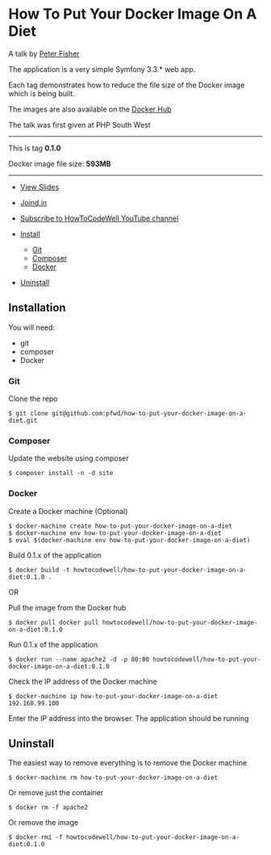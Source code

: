 # How To Put Your Docker Image On A Diet
A talk by [Peter Fisher]('http://peterfisher.me.uk/event/how-to-put-your-docker-image-diet/')

The application is a very simple Symfony 3.3.* web app.

Each tag demonstrates how to reduce the file size of the Docker image which is being built.

The images are also available on the [Docker Hub](https://hub.docker.com/r/howtocodewell/how-to-put-your-docker-image-on-a-diet/)


The talk was first given at PHP South West

---

This is tag **0.1.0**

Docker image file size: **593MB**

---

- [View Slides](http://peterfisher.me.uk)
- [Joind.in](http://peterfisher.me.uk)
- [Subscribe to HowToCodeWell YouTube channel](http://bit.ly/2wf9ufB)


- [Install](#install)
  -  [Git](#git)
  -  [Composer](#composer)
  -  [Docker](#docker)
- [Uninstall](#uninstall)


## Installation

You will need:
- git
- composer
- Docker

### Git

Clone the repo

```
$ git clone git@github.com:pfwd/how-to-put-your-docker-image-on-a-diet.git
```
### Composer

Update the website using composer

```
$ composer install -n -d site
```

### Docker

Create a Docker machine (Optional)

```
$ docker-machine create how-to-put-your-docker-image-on-a-diet
$ docker-machine env how-to-put-your-docker-image-on-a-diet
$ eval $(docker-machine env how-to-put-your-docker-image-on-a-diet)
```

Build 0.1.x of the application

```
$ docker build -t howtocodewell/how-to-put-your-docker-image-on-a-diet:0.1.0 .
```

OR

Pull the image from the Docker hub

```
$ docker pull docker pull howtocodewell/how-to-put-your-docker-image-on-a-diet:0.1.0
```


Run 0.1.x of the application

```
$ docker run --name apache2 -d -p 80:80 howtocodewell/how-to-put-your-docker-image-on-a-diet:0.1.0
```

Check the IP address of the Docker machine

```
$ docker-machine ip how-to-put-your-docker-image-on-a-diet
192.168.99.100
```

Enter the IP address into the browser. The application should be running

## Uninstall

The easiest way to remove everything is to remove the Docker machine

```
$ docker-machine rm how-to-put-your-docker-image-on-a-diet
```

Or remove just the container

```
$ docker rm -f apache2
```


Or remove the image

```
$ docker rmi -f howtocodewell/how-to-put-your-docker-image-on-a-diet:0.1.0
```